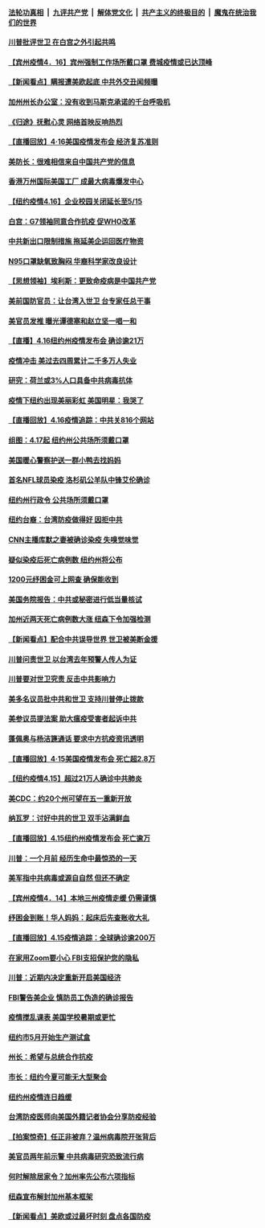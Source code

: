 

####  [法轮功真相](../../../../basic/blob/master/README.md?t=04171101) &nbsp;|&nbsp; [九评共产党](../../../../9ping.md/blob/master/README.md?t=04171101) &nbsp;|&nbsp; [解体党文化](../../../../jtdwh.md/blob/master/README.md?t=04171101)  &nbsp;|&nbsp; [共产主义的终极目的](../../../../gczydzjmd.md/blob/master/README.md?t=04171101) &nbsp;|&nbsp; [魔鬼在统治我们的世界](../../../../mgztzwmdsj.md/blob/master/README.md?t=04171101) 

#### [川普批评世卫 在白宫之外引起共鸣](../pages/nsc412/n12037499.md?t=04171101) 

#### [【宾州疫情4．16】宾州强制工作场所戴口罩 费城疫情或已达顶峰](../pages/nsc412/n12037814.md?t=04171101) 

#### [【新闻看点】瞒报遭美欧起底 中共外交丑闻频曝](../pages/nsc412/n12037053.md?t=04171101) 

#### [加州州长办公室：没有收到马斯克承诺的千台呼吸机](../pages/nsc412/n12037633.md?t=04171101) 

#### [《归途》抚慰心灵  网络首映反响热烈](../pages/nsc412/n12035325.md?t=04171101) 

#### [【直播回放】4·16美国疫情发布会 经济复苏准则](../pages/nsc412/n12037048.md?t=04171101) 

#### [美防长：很难相信来自中国共产党的信息](../pages/nsc412/n12037379.md?t=04171101) 

#### [香港万州国际美国工厂 成最大病毒爆发中心](../pages/nsc412/n12037210.md?t=04171101) 

#### [【纽约疫情4.16】企业校园关闭延长至5/15](../pages/nsc412/n12036165.md?t=04171101) 

#### [白宫：G7领袖同意合作抗疫 促WHO改革](../pages/nsc412/n12037130.md?t=04171101) 

#### [中共新出口限制措施 拖延美企运回医疗物资](../pages/nsc412/n12036927.md?t=04171101) 

#### [N95口罩缺氧致胸闷 华裔科学家改良设计](../pages/nsc412/n12037112.md?t=04171101) 

#### [【思想领袖】埃利斯：更致命疫病是中国共产党](../pages/nsc412/n11947687.md?t=04171101) 

#### [美前国防官员：让台湾入世卫 台专家任总干事](../pages/nsc412/n12036889.md?t=04171101) 

#### [美官员发推 曝光谭德塞和赵立坚一唱一和](../pages/nsc412/n12036679.md?t=04171101) 

#### [【直播】4.16纽约州疫情发布会 确诊逾21万](../pages/nsc412/n12036842.md?t=04171101) 

#### [疫情冲击 美过去四周累计二千多万人失业](../pages/nsc412/n12036709.md?t=04171101) 

#### [研究：荷兰或3%人口具备中共病毒抗体](../pages/nsc412/n12036327.md?t=04171101) 

#### [疫情下纽约出现美丽彩虹 美国明星：我哭了](../pages/nsc412/n12035195.md?t=04171101) 

#### [【直播回放】4.16疫情追踪：中共关816个网站](../pages/nsc412/n12036202.md?t=04171101) 

#### [组图：4.17起 纽约州公共场所须戴口罩](../pages/nsc412/n12035709.md?t=04171101) 

#### [美国暖心警察护送一群小鸭去找妈妈](../pages/nsc412/n12036004.md?t=04171101) 

#### [首名NFL球员染疫 洛杉矶公羊队中锋艾伦确诊](../pages/nsc412/n12035868.md?t=04171101) 

#### [纽约州行政令  公共场所须戴口罩](../pages/nsc412/n12035354.md?t=04171101) 

#### [纽约台裔：台湾防疫做得好  因拒中共](../pages/nsc412/n12035342.md?t=04171101) 

#### [CNN主播库默之妻被确诊染疫 失嗅觉味觉](../pages/nsc412/n12035395.md?t=04171101) 

#### [疑似染疫后死亡病例数  纽约州将公布](../pages/nsc412/n12035345.md?t=04171101) 

#### [1200元纾困金可上网查 确保能收到](../pages/nsc412/n12035350.md?t=04171101) 

#### [美国务院报告：中共或秘密进行低当量核试](../pages/nsc412/n12034919.md?t=04171101) 

#### [加州近两天死亡病例数大涨      纽森下令加强检测](../pages/nsc412/n12034942.md?t=04171101) 

#### [【新闻看点】配合中共误导世界 世卫被美断金援](../pages/nsc412/n12033829.md?t=04171101) 

#### [川普问责世卫 以台湾去年预警人传人为证](../pages/nsc412/n12034354.md?t=04171101) 

#### [川普要对世卫究责 反击中共影响力](../pages/nsc412/n12034034.md?t=04171101) 

#### [美多名议员批中共和世卫 支持川普停止拨款](../pages/nsc412/n12034194.md?t=04171101) 

#### [美参议员提法案 助大瘟疫受害者起诉中共](../pages/nsc412/n12033649.md?t=04171101) 

#### [蓬佩奥与杨洁篪通话 要求中方抗疫资讯透明](../pages/nsc412/n12034158.md?t=04171101) 

#### [【直播回放】4·15美国疫情发布会 死亡超2.8万](../pages/nsc412/n12034030.md?t=04171101) 

#### [【纽约疫情4.15】超过21万人确诊中共肺炎](../pages/nsc412/n12032842.md?t=04171101) 

#### [美CDC：约20个州可望在五一重新开放](../pages/nsc412/n12033453.md?t=04171101) 

#### [纳瓦罗：讨好中共的世卫 双手沾满鲜血](../pages/nsc412/n12033452.md?t=04171101) 

#### [【直播回放】4.15纽约州疫情发布会 死亡逾万](../pages/nsc412/n12033426.md?t=04171101) 

#### [川普：一个月前 经历生命中最惊恐的一天](../pages/nsc412/n12033347.md?t=04171101) 

#### [美军指中共病毒或源自自然 但还不确定](../pages/nsc412/n12033338.md?t=04171101) 

#### [【宾州疫情4．14】本地三州疫情走缓 仍需谨慎](../pages/nsc412/n12033398.md?t=04171101) 

#### [纾困金到账！华人妈妈：起床后先查账收大礼](../pages/nsc412/n12033313.md?t=04171101) 

#### [【直播回放】4.15疫情追踪：全球确诊逾200万](../pages/nsc412/n12032899.md?t=04171101) 

#### [在家用Zoom要小心 FBI支招保护您的隐私](../pages/nsc412/n12032929.md?t=04171101) 

#### [川普：近期内决定重新开启美国经济](../pages/nsc412/n12031886.md?t=04171101) 

#### [FBI警告美企业 慎防员工伪造的确诊报告](../pages/nsc412/n12032377.md?t=04171101) 

#### [疫情搅乱课表 美国学校暑期或更忙](../pages/nsc412/n12031839.md?t=04171101) 

#### [纽约市5月开始生产测试盒](../pages/nsc412/n12031822.md?t=04171101) 

#### [州长：希望与总统合作抗疫](../pages/nsc412/n12031861.md?t=04171101) 

#### [市长：纽约今夏可能无大型聚会](../pages/nsc412/n12031817.md?t=04171101) 

#### [纽约州疫情连日趋缓](../pages/nsc412/n12031762.md?t=04171101) 

#### [台湾防疫医师向美国外籍记者协会分享防疫经验](../pages/nsc412/n12031745.md?t=04171101) 

#### [【拍案惊奇】任正非被弃？温州病毒院开张背后](../pages/nsc412/n12031404.md?t=04171101) 

#### [美官员两年前示警 中共病毒研究恐致流行病](../pages/nsc412/n12031715.md?t=04171101) 

#### [何时解除居家令？加州率先公布六项指标](../pages/nsc412/n12031440.md?t=04171101) 

#### [纽森宣布解封加州基本框架](../pages/nsc412/n12031395.md?t=04171101) 

#### [【新闻看点】美欧或过最坏时刻 盘点各国防疫](../pages/nsc412/n12030818.md?t=04171101) 

